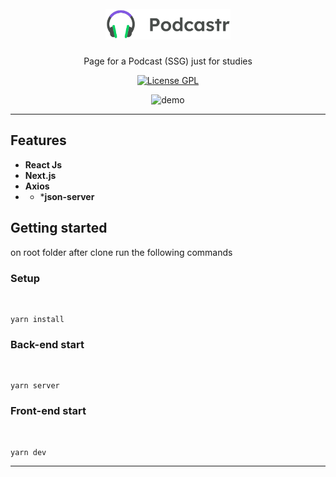 <h1 align="center">
  <br>
  <img src="https://raw.githubusercontent.com/rafaeldellaquila/podcastr-web/4a7e5e30fa3175111875959aa47632778503cfde/public/logo.svg" alt="Podcastr" width="200">
</h1>

<p align="center">Page for a Podcast (SSG) just for studies</p>

<p align="center">
  <a href="https://opensource.org/licenses/GPL-3.0">
    <img src="https://img.shields.io/github/license/rafaeldellaquila/podcastr-web?style=flat-square" alt="License GPL">
  </a>
</p>

[//]: #
<div align="center">
  <img src="https://i.ibb.co/TKT1rg5/podcastr-web.jpg" alt="demo" height="425">
</div>

<hr />

## Features
[//]: #
- **React Js**
- **Next.js**
- **Axios**
- - ***json-server**

## Getting started

on root folder after clone run the following commands

### Setup
  <br/>

  ```
  yarn install
  ```

### Back-end start
 <br/>

```
yarn server
```

### Front-end start
 <br/>

```
yarn dev
```

---

